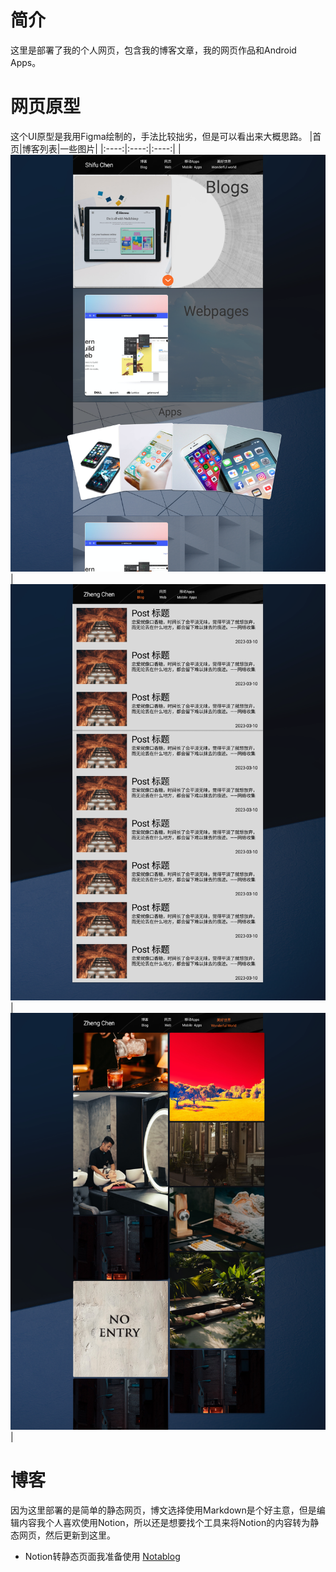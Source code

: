# 简介 
这里是部署了我的个人网页，包含我的博客文章，我的网页作品和Android Apps。

# 网页原型
这个UI原型是我用Figma绘制的，手法比较拙劣，但是可以看出来大概思路。
|首页|博客列表|一些图片|
|:----:|:----:|:----:|
|![](/docs/homepage.png)|![](/docs/blogs.png)|![](/docs/wonderfulworld.png)|

# 博客
因为这里部署的是简单的静态网页，博文选择使用Markdown是个好主意，但是编辑内容我个人喜欢使用Notion，所以还是想要找个工具来将Notion的内容转为静态网页，然后更新到这里。
- Notion转静态页面我准备使用 [Notablog](https://github.com/dragonman225/notablog)